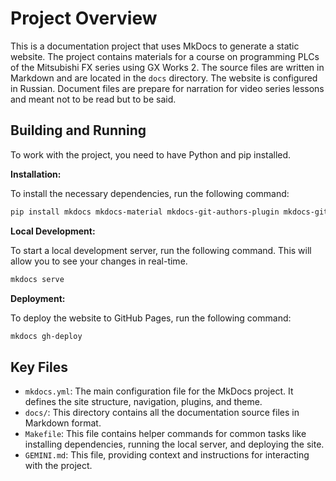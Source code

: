 # Project Overview

This is a documentation project that uses MkDocs to generate a static website. The project contains materials for a course on programming PLCs of the Mitsubishi FX series using GX Works 2. The source files are written in Markdown and are located in the `docs` directory. The website is configured in Russian. Document files are prepare for narration for video series lessons and meant not to be read but to be said.

## Building and Running

To work with the project, you need to have Python and pip installed.

**Installation:**

To install the necessary dependencies, run the following command:

```bash
pip install mkdocs mkdocs-material mkdocs-git-authors-plugin mkdocs-git-revision-date-localized-plugin mkdocs-git-committers-plugin
```

**Local Development:**

To start a local development server, run the following command. This will allow you to see your changes in real-time.

```bash
mkdocs serve
```

**Deployment:**

To deploy the website to GitHub Pages, run the following command:

```bash
mkdocs gh-deploy
```

## Key Files

* `mkdocs.yml`: The main configuration file for the MkDocs project. It defines the site structure, navigation, plugins, and theme.
* `docs/`: This directory contains all the documentation source files in Markdown format.
* `Makefile`: This file contains helper commands for common tasks like installing dependencies, running the local server, and deploying the site.
* `GEMINI.md`: This file, providing context and instructions for interacting with the project.
